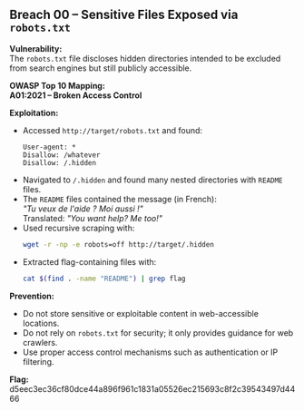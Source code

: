 ## Breach 00 – Sensitive Files Exposed via `robots.txt`

**Vulnerability:**  
The `robots.txt` file discloses hidden directories intended to be excluded from search engines but still publicly accessible.

**OWASP Top 10 Mapping:**  
**A01:2021 – Broken Access Control**

**Exploitation:**  
- Accessed `http://target/robots.txt` and found:
  ```
  User-agent: *
  Disallow: /whatever
  Disallow: /.hidden
  ```
- Navigated to `/.hidden` and found many nested directories with `README` files.
- The `README` files contained the message (in French):  
  *"Tu veux de l'aide ? Moi aussi !"*  
  Translated: *"You want help? Me too!"*
- Used recursive scraping with:
  ```bash
  wget -r -np -e robots=off http://target/.hidden
  ```
- Extracted flag-containing files with:
  ```bash
  cat $(find . -name "README") | grep flag
  ```

**Prevention:**  
- Do not store sensitive or exploitable content in web-accessible locations.
- Do not rely on `robots.txt` for security; it only provides guidance for web crawlers.
- Use proper access control mechanisms such as authentication or IP filtering.

**Flag:**  
d5eec3ec36cf80dce44a896f961c1831a05526ec215693c8f2c39543497d4466